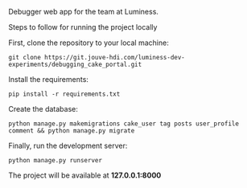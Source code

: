 Debugger web app for the team at Luminess.

Steps to follow for running the project locally

First, clone the repository to your local machine:

    git clone https://git.jouve-hdi.com/luminess-dev-experiments/debugging_cake_portal.git


Install the requirements:

    pip install -r requirements.txt


Create the database:

    python manage.py makemigrations cake_user tag posts user_profile comment && python manage.py migrate


Finally, run the development server:

    python manage.py runserver


The project will be available at **127.0.0.1:8000**
